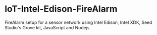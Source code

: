 # IoT-Intel-Edison-FireAlarm
FireAlarm setup for a sensor network using Intel Edison, Intel XDK, Seed Studio's Grove kit, JavaScript and Nodejs
